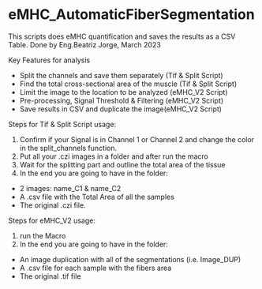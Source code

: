# eMHC_AutomaticFiberSegmentation
This scripts does eMHC quantification and saves the results as a CSV Table.
Done by Eng.Beatriz Jorge, March 2023

Key Features for analysis

- Split the channels and save them separately (Tif & Split Script)
- Find the total cross-sectional area of the muscle (Tif & Split Script)
- Limit the image to the location to be analyzed (eMHC_V2 Script)
- Pre-processing, Signal Threshold & Filtering (eMHC_V2 Script)
- Save results in CSV and duplicate the image(eMHC_V2 Script)

Steps for Tif & Split Script usage:
1. Confirm if your Signal is in Channel 1 or Channel 2 and change the color in the split_channels function.
2. Put all your .czi images in a folder and after run the macro
3. Wait for the splitting part and outline the total area of the tissue
4. In the end you are going to have in the folder:
- 2 images: name_C1 & name_C2
- A .csv file with the Total Area of all the samples
- The original .czi file.

Steps for eMHC_V2 usage:
1. run the Macro
2. In the end you are going to have in the folder:
- An image duplication with all of the segmentations (i.e. Image_DUP)
- A .csv file for each sample with the fibers area
- The original .tif file

